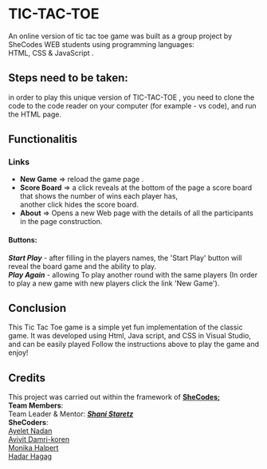 # TIC-TAC-TOE
An online version of tic tac toe game was built as a group project by SheCodes WEB students using programming languages:<br> HTML, CSS & JavaScript .   

## Steps need to be taken:
in order to play this unique version of TIC-TAC-TOE , you need to clone the code to the code reader on your computer (for example - vs code), and run the HTML page.

## Functionalitis
### Links
- **New Game** => reload the game page .
- **Score Board** =>  a click reveals at the bottom of the page a score board that shows the number of wins each player has,<br> another click hides the score board.
- **About** => Opens a new Web page with the details of all the participants in the page construction.

#### Buttons:
***Start Play*** - after filling in the players names, the 'Start Play' button will reveal the board game and the ability to play.
<br> ***Play Again*** - allowing To play another round with the same players (In order to play a new game with new players click the link 'New Game').

## Conclusion
This Tic Tac Toe game is a simple yet fun implementation of the classic game. It was developed using Html, Java script, and CSS in Visual Studio, and can be easily played Follow the instructions above to play the game and enjoy!

## Credits
This project was carried out within the framework of **[SheCodes;](https://she-codes.org)**
<br>**Team Members**:
<br>Team Leader & Mentor:    ***[Shani Staretz](https://github.com/hakimiansh)***
<br>**SheCoders**:
<br> [Ayelet Nadan](https://github.com/ayeletnadan) 
<br> [Avivit Damri-koren](https://github.com/AvivitDK)
<br> [Monika Halpert](https://github.com/monikaovis)
<br> [Hadar Hagag](https://github.com/HadarHagag)
